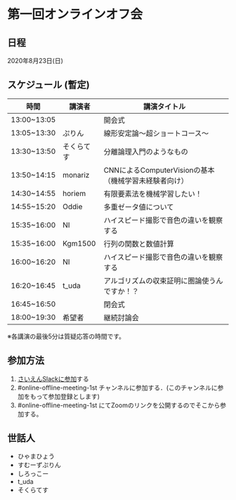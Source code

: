 # 第一回オンラインオフ会

## 日程

2020年8月23日(日)

## スケジュール (暫定)

| 時間 | 講演者 | 講演タイトル |
|  ---  |  ---  |  ---  |
| 13:00~13:05 |  | 開会式 |
| 13:05~13:30 | ぷりん | 線形安定論〜超ショートコース〜 |
| 13:30~13:50 | そくらてす | 分離論理入門のようなもの |
| 13:50~14:15 | monariz | CNNによるComputerVisionの基本（機械学習未経験者向け） |
| 14:30~14:55 | horiem | 有限要素法を機械学習したい！ |
| 14:55~15:20 | Oddie | 多重ゼータ値について |
| 15:35~16:00 | NI | ハイスピード撮影で音色の違いを観察する |
| 15:35~16:00 | Kgm1500 | 行列の関数と数値計算 |
| 16:00~16:20 | NI | ハイスピード撮影で音色の違いを観察する |
| 16:20~16:45 | t_uda | アルゴリズムの収束証明に圏論使うんですか！？ |
| 16:45~16:50 |  | 閉会式 |
| 18:00~19:30 | 希望者 | 継続討論会 |

※各講演の最後5分は質疑応答の時間です。


## 参加方法

1. [さいえんSlackに参加](https://scienslack.github.io/#scienslack%E3%81%AE%E5%8F%82%E5%8A%A0%E6%96%B9%E6%B3%95)する
2. #online-offline-meeting-1st チャンネルに参加する．(このチャンネルに参加をもって参加登録とします)
3. #online-offline-meeting-1st にてZoomのリンクを公開するのでそこから参加する。

## 世話人
* ひゃまひょう
* すむーずぷりん
* しろっこー
* t_uda
* そくらてす
